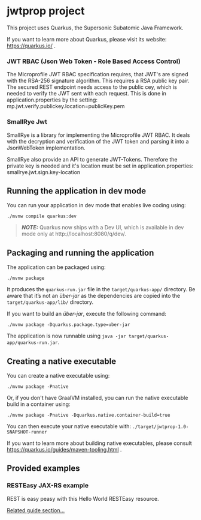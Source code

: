 # jwtprop project

This project uses Quarkus, the Supersonic Subatomic Java Framework.

If you want to learn more about Quarkus, please visit its website: https://quarkus.io/ .

### JWT RBAC (Json Web Token - Role Based Access Control)
The Microprofile JWT RBAC specification requires, that JWT's are signed with the RSA-256 
signature algorithm. This requires a RSA public key pair. The secured REST endpoint needs 
access to the public cey, which is needed to verify the JWT sent with each request.
This is done in application.properties by the setting: mp.jwt.verify.publickey.location=publicKey.pem 

### SmallRye Jwt
SmallRye is a library for implementing the Microprofile JWT RBAC. It deals with the decryption 
and verification of the JWT token and parsing it into a JsonWebToken implementation.

SmallRye also provide an API to generate JWT-Tokens. Therefore the private key is needed 
and it's location must be set in application.properties: smallrye.jwt.sign.key-location

## Running the application in dev mode

You can run your application in dev mode that enables live coding using:

```shell script
./mvnw compile quarkus:dev
```

> **_NOTE:_**  Quarkus now ships with a Dev UI, which is available in dev mode only at http://localhost:8080/q/dev/.

## Packaging and running the application

The application can be packaged using:

```shell script
./mvnw package
```

It produces the `quarkus-run.jar` file in the `target/quarkus-app/` directory. Be aware that it’s not an _über-jar_ as
the dependencies are copied into the `target/quarkus-app/lib/` directory.

If you want to build an _über-jar_, execute the following command:

```shell script
./mvnw package -Dquarkus.package.type=uber-jar
```

The application is now runnable using `java -jar target/quarkus-app/quarkus-run.jar`.

## Creating a native executable

You can create a native executable using:

```shell script
./mvnw package -Pnative
```

Or, if you don't have GraalVM installed, you can run the native executable build in a container using:

```shell script
./mvnw package -Pnative -Dquarkus.native.container-build=true
```

You can then execute your native executable with: `./target/jwtprop-1.0-SNAPSHOT-runner`

If you want to learn more about building native executables, please consult https://quarkus.io/guides/maven-tooling.html
.

## Provided examples

### RESTEasy JAX-RS example

REST is easy peasy with this Hello World RESTEasy resource.

[Related guide section...](https://quarkus.io/guides/getting-started#the-jax-rs-resources)
